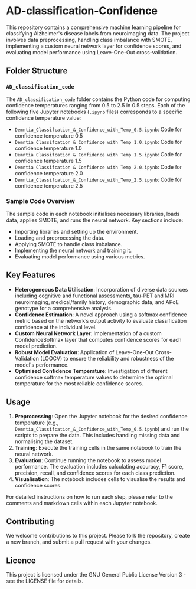 # AD-classification-Confidence

This repository contains a comprehensive machine learning pipeline for classifying Alzheimer's disease labels from neuroimaging data. The project involves data preprocessing, handling class imbalance with SMOTE, implementing a custom neural network layer for confidence scores, and evaluating model performance using Leave-One-Out cross-validation.

## Folder Structure

### `AD_classification_code`

The `AD_classification_code` folder contains the Python code for computing confidence temperatures ranging from 0.5 to 2.5 in 0.5 steps. Each of the following five Jupyter notebooks (`.ipynb` files) corresponds to a specific confidence temperature value:
- `Demntia_Classifcation_&_Confidence_with_Temp_0.5.ipynb`: Code for confidence temperature 0.5
- `Demntia Classifcation & Confidence with Temp 1.0.ipynb`: Code for confidence temperature 1.0
- `Demntia Classifcation & Confidence with Temp 1.5.ipynb`: Code for confidence temperature 1.5
- `Demntia Classifcation & Confidence with Temp 2.0.ipynb`: Code for confidence temperature 2.0
- `Demntia_Classifcation_&_Confidence_with_Temp_2.5.ipynb`: Code for confidence temperature 2.5

### Sample Code Overview

The sample code in each notebook initialises necessary libraries, loads data, applies SMOTE, and runs the neural network. Key sections include:

- Importing libraries and setting up the environment.
- Loading and preprocessing the data.
- Applying SMOTE to handle class imbalance.
- Implementing the neural network and training it.
- Evaluating model performance using various metrics.

## Key Features

- **Heterogeneous Data Utilisation**: Incorporation of diverse data sources including cognitive and functional assessments, tau-PET and MRI neuroimaging, medical/family history, demographic data, and APoE genotype for a comprehensive analysis.
- **Confidence Estimation**: A novel approach using a softmax confidence metric based on the network’s output activity to evaluate classification confidence at the individual level.
- **Custom Neural Network Layer**: Implementation of a custom ConfidenceSoftmax layer that computes confidence scores for each model prediction.
- **Robust Model Evaluation**: Application of Leave-One-Out Cross-Validation (LOOCV) to ensure the reliability and robustness of the model's performance.
- **Optimised Confidence Temperature**: Investigation of different confidence softmax temperature values to determine the optimal temperature for the most reliable confidence scores.

## Usage

1. **Preprocessing**: Open the Jupyter notebook for the desired confidence temperature (e.g., `Demntia_Classifcation_&_Confidence_with_Temp_0.5.ipynb`) and run the scripts to prepare the data. This includes handling missing data and normalising the dataset.
2. **Training**: Execute the training cells in the same notebook to train the neural network.
3. **Evaluation**: Continue running the notebook to assess model performance. The evaluation includes calculating accuracy, F1 score, precision, recall, and confidence scores for each class prediction.
4. **Visualisation**: The notebook includes cells to visualise the results and confidence scores.

For detailed instructions on how to run each step, please refer to the comments and markdown cells within each Jupyter notebook.

## Contributing

We welcome contributions to this project. Please fork the repository, create a new branch, and submit a pull request with your changes.

## Licence

This project is licensed under the GNU General Public License Version 3 - see the LICENSE file for details.

